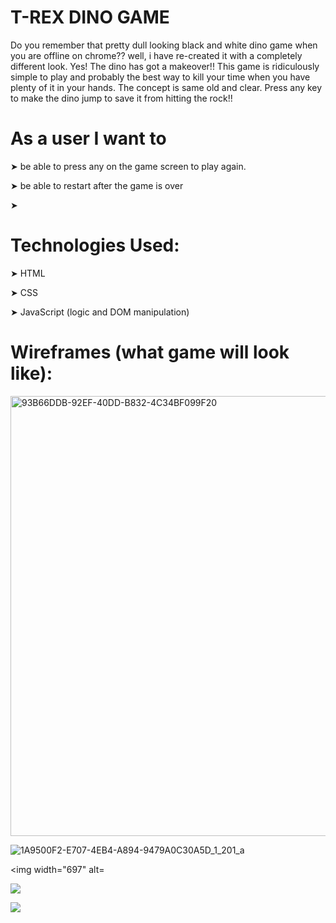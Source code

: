 # T-REX DINO GAME #


Do you remember that pretty dull looking black and white dino game when you are offline on chrome??
well, i have re-created it with a completely different look. Yes! The dino has got a makeover!!
This game is ridiculously simple to play and probably the best way to kill your time when you have plenty of it in your hands. The concept is same old and clear. Press any key to make the dino jump to save it from hitting the rock!!



# As a user I want to #

➤ be able to press any on the game screen to play again.
 
➤ be able to restart after the game is over

➤ 






# Technologies Used: #

➤  HTML

➤ CSS

➤ JavaScript (logic and DOM manipulation)



# Wireframes (what game will look like): #



<img width="704" alt="93B66DDB-92EF-40DD-B832-4C34BF099F20" src="https://user-images.githubusercontent.com/103016990/170573672-aa615777-df9f-42fc-a27d-6514330869f8.png">







![1A9500F2-E707-4EB4-A894-9479A0C30A5D_1_201_a](https://user-images.githubusercontent.com/103016990/170573683-12e220cb-37d3-442d-ad7f-43a0a8944fcd.jpeg)









<img width="697" alt= 


![](https://file%2B.vscode-resource.vscode-cdn.net/Users/poojadave/Pictures/Photos%20Library.photoslibrary/originals/9/93B66DDB-92EF-40DD-B832-4C34BF099F20.png?version%3D1653595253674)



![](https://file%2B.vscode-resource.vscode-cdn.net/Users/poojadave/Pictures/Photos%20Library.photoslibrary/resources/renders/1/1A9500F2-E707-4EB4-A894-9479A0C30A5D_1_201_a.jpeg?version%3D1653596048012)

